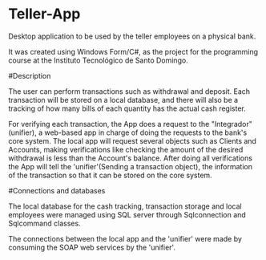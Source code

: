 # Teller-App
Desktop application to be used by the teller employees on a physical bank.

It was created using Windows Form/C#, as the project for the programming course at the Instituto Tecnológico de Santo Domingo.

#Description

The user can perform transactions such as withdrawal and deposit. Each transaction will be stored on a local database, and there will also 
be a tracking of how many bills of each quantity has the actual cash register.

For verifying each transaction, the App does a request to the "Integrador"(unifier), a web-based app in charge of doing the requests to the
bank's core system. The local app will request several objects such as Clients and Accounts, making verifications like checking the 
amount of the desired withdrawal is less than the Account's balance. After doing all verifications the App will tell the 'unifier'(Sending a
transaction object), the information of the transaction so that it can be stored on the core system.

#Connections and databases

The local database for the cash tracking, transaction storage and local employees were managed using SQL server through Sqlconnection and 
Sqlcommand classes.

The connections between the local app and the 'unifier' were made by consuming the SOAP web services by the 'unifier'.


